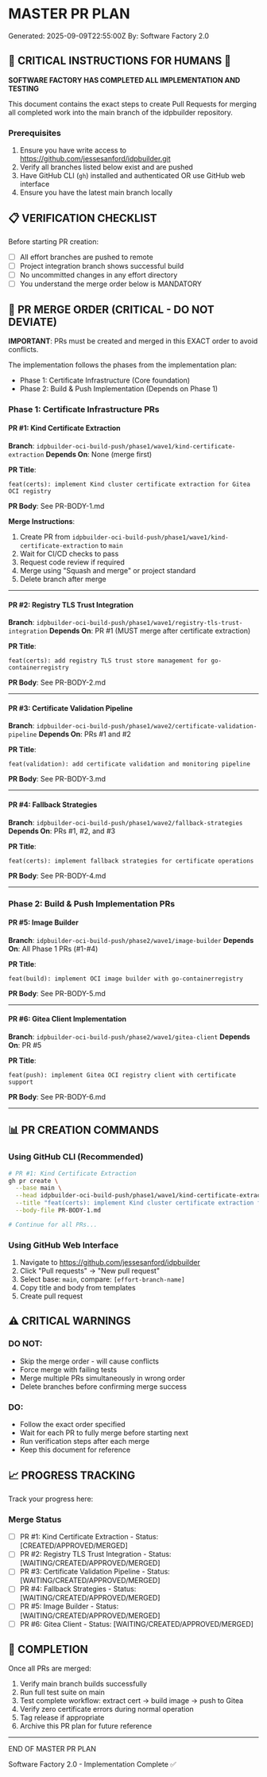 # MASTER PR PLAN
Generated: 2025-09-09T22:55:00Z
By: Software Factory 2.0

## 🚨 CRITICAL INSTRUCTIONS FOR HUMANS 🚨

**SOFTWARE FACTORY HAS COMPLETED ALL IMPLEMENTATION AND TESTING**

This document contains the exact steps to create Pull Requests for merging all completed work into the main branch of the idpbuilder repository.

### Prerequisites
1. Ensure you have write access to https://github.com/jessesanford/idpbuilder.git
2. Verify all branches listed below exist and are pushed
3. Have GitHub CLI (`gh`) installed and authenticated OR use GitHub web interface
4. Ensure you have the latest main branch locally

## 📋 VERIFICATION CHECKLIST

Before starting PR creation:
- [ ] All effort branches are pushed to remote
- [ ] Project integration branch shows successful build
- [ ] No uncommitted changes in any effort directory
- [ ] You understand the merge order below is MANDATORY

## 🔄 PR MERGE ORDER (CRITICAL - DO NOT DEVIATE)

**IMPORTANT**: PRs must be created and merged in this EXACT order to avoid conflicts.

The implementation follows the phases from the implementation plan:
- Phase 1: Certificate Infrastructure (Core foundation)
- Phase 2: Build & Push Implementation (Depends on Phase 1)

### Phase 1: Certificate Infrastructure PRs

#### PR #1: Kind Certificate Extraction
**Branch**: `idpbuilder-oci-build-push/phase1/wave1/kind-certificate-extraction`
**Depends On**: None (merge first)

**PR Title**:
```
feat(certs): implement Kind cluster certificate extraction for Gitea OCI registry
```

**PR Body**: See PR-BODY-1.md

**Merge Instructions**:
1. Create PR from `idpbuilder-oci-build-push/phase1/wave1/kind-certificate-extraction` to `main`
2. Wait for CI/CD checks to pass
3. Request code review if required
4. Merge using "Squash and merge" or project standard
5. Delete branch after merge

---

#### PR #2: Registry TLS Trust Integration
**Branch**: `idpbuilder-oci-build-push/phase1/wave1/registry-tls-trust-integration`
**Depends On**: PR #1 (MUST merge after certificate extraction)

**PR Title**:
```
feat(certs): add registry TLS trust store management for go-containerregistry
```

**PR Body**: See PR-BODY-2.md

---

#### PR #3: Certificate Validation Pipeline
**Branch**: `idpbuilder-oci-build-push/phase1/wave2/certificate-validation-pipeline`
**Depends On**: PRs #1 and #2

**PR Title**:
```
feat(validation): add certificate validation and monitoring pipeline
```

**PR Body**: See PR-BODY-3.md

---

#### PR #4: Fallback Strategies
**Branch**: `idpbuilder-oci-build-push/phase1/wave2/fallback-strategies`
**Depends On**: PRs #1, #2, and #3

**PR Title**:
```
feat(certs): implement fallback strategies for certificate operations
```

**PR Body**: See PR-BODY-4.md

---

### Phase 2: Build & Push Implementation PRs

#### PR #5: Image Builder
**Branch**: `idpbuilder-oci-build-push/phase2/wave1/image-builder`
**Depends On**: All Phase 1 PRs (#1-#4)

**PR Title**:
```
feat(build): implement OCI image builder with go-containerregistry
```

**PR Body**: See PR-BODY-5.md

---

#### PR #6: Gitea Client Implementation
**Branch**: `idpbuilder-oci-build-push/phase2/wave1/gitea-client`
**Depends On**: PR #5

**PR Title**:
```
feat(push): implement Gitea OCI registry client with certificate support
```

**PR Body**: See PR-BODY-6.md

---

## 📊 PR CREATION COMMANDS

### Using GitHub CLI (Recommended)
```bash
# PR #1: Kind Certificate Extraction
gh pr create \
  --base main \
  --head idpbuilder-oci-build-push/phase1/wave1/kind-certificate-extraction \
  --title "feat(certs): implement Kind cluster certificate extraction for Gitea OCI registry" \
  --body-file PR-BODY-1.md

# Continue for all PRs...
```

### Using GitHub Web Interface
1. Navigate to https://github.com/jessesanford/idpbuilder
2. Click "Pull requests" → "New pull request"
3. Select base: `main`, compare: `[effort-branch-name]`
4. Copy title and body from templates
5. Create pull request

## ⚠️ CRITICAL WARNINGS

### DO NOT:
- Skip the merge order - will cause conflicts
- Force merge with failing tests
- Merge multiple PRs simultaneously in wrong order
- Delete branches before confirming merge success

### DO:
- Follow the exact order specified
- Wait for each PR to fully merge before starting next
- Run verification steps after each merge
- Keep this document for reference

## 📈 PROGRESS TRACKING

Track your progress here:

### Merge Status
- [ ] PR #1: Kind Certificate Extraction - Status: [CREATED/APPROVED/MERGED]
- [ ] PR #2: Registry TLS Trust Integration - Status: [WAITING/CREATED/APPROVED/MERGED]
- [ ] PR #3: Certificate Validation Pipeline - Status: [WAITING/CREATED/APPROVED/MERGED]
- [ ] PR #4: Fallback Strategies - Status: [WAITING/CREATED/APPROVED/MERGED]
- [ ] PR #5: Image Builder - Status: [WAITING/CREATED/APPROVED/MERGED]
- [ ] PR #6: Gitea Client - Status: [WAITING/CREATED/APPROVED/MERGED]

## 🏁 COMPLETION

Once all PRs are merged:
1. Verify main branch builds successfully
2. Run full test suite on main
3. Test complete workflow: extract cert → build image → push to Gitea
4. Verify zero certificate errors during normal operation
5. Tag release if appropriate
6. Archive this PR plan for future reference

---

END OF MASTER PR PLAN

Software Factory 2.0 - Implementation Complete ✅
